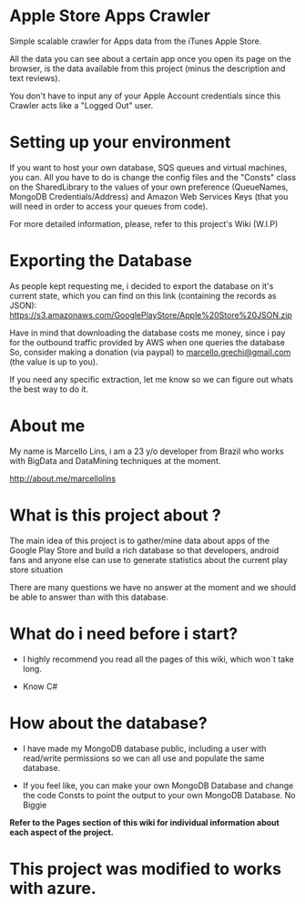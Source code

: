 Apple Store Apps Crawler
======================

Simple scalable crawler for Apps data from the iTunes Apple Store.

All the data you can see about a certain app once you open its page on the browser, is the data available from this
project (minus the description and text reviews).

You don't have to input any of your Apple Account credentials since this Crawler acts like a "Logged Out" user.

# Setting up your environment
If you want to host your own database, SQS queues and virtual machines, you can. All you have to do
is change the config files and the "Consts" class on the SharedLibrary to the values of your own preference (QueueNames, MongoDB Credentials/Address) 
and Amazon Web Services Keys (that you will need in order to access your queues from code).

For more detailed information, please, refer to this project's Wiki (W.I.P)

# Exporting the Database
As people kept requesting me, i decided to export the database on it's current state, which you can find on this link (containing the records as JSON): https://s3.amazonaws.com/GooglePlayStore/Apple%20Store%20JSON.zip

Have in mind that downloading the database costs me money, since i pay for the outbound traffic provided by AWS when one queries the database
So, consider making a donation (via paypal) to marcello.grechi@gmail.com (the value is up to you).

If you need any specific extraction, let me know so we can figure out whats the best way to do it.

# About me
My name is Marcello Lins, i am a 23 y/o developer from Brazil who works with BigData and DataMining techniques at the moment.

http://about.me/marcellolins

# What is this project about ? 

The main idea of this project is to gather/mine data about apps of the Google Play Store and build a rich database so that developers, android fans and anyone else can use to generate statistics about the current play store situation

There are many questions we have no answer at the moment and we should be able to answer than with this database.

# What do i need before i start?

* I highly recommend you read all the pages of this wiki, which won`t take long.

* Know C#

# How about the database?

* I have made my MongoDB database public, including a user with read/write permissions so we can all use and populate the same database.

* If you feel like, you can make your own MongoDB Database and change the code Consts to point the output to your own MongoDB Database. No Biggie

**Refer to the Pages section of this wiki for individual information about each aspect of the project.**

# This project was  modified to works with azure.  

